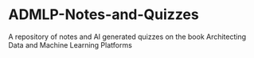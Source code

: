 # ADMLP-Notes-and-Quizzes
A repository of notes and AI generated quizzes on the book Architecting Data and Machine Learning Platforms
